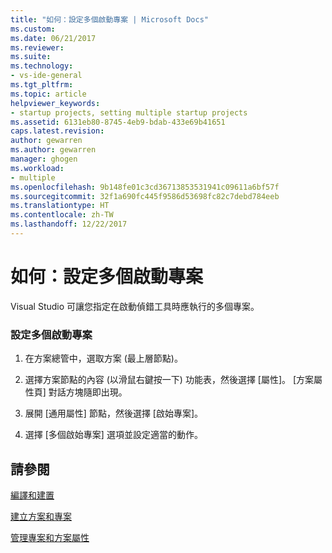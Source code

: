 ```yaml
---
title: "如何：設定多個啟動專案 | Microsoft Docs"
ms.custom: 
ms.date: 06/21/2017
ms.reviewer: 
ms.suite: 
ms.technology:
- vs-ide-general
ms.tgt_pltfrm: 
ms.topic: article
helpviewer_keywords:
- startup projects, setting multiple startup projects
ms.assetid: 6131eb80-8745-4eb9-bdab-433e69b41651
caps.latest.revision: 
author: gewarren
ms.author: gewarren
manager: ghogen
ms.workload:
- multiple
ms.openlocfilehash: 9b148fe01c3cd36713853531941c09611a6bf57f
ms.sourcegitcommit: 32f1a690fc445f9586d53698fc82c7debd784eeb
ms.translationtype: HT
ms.contentlocale: zh-TW
ms.lasthandoff: 12/22/2017
---
```

# <a name="how-to-set-multiple-startup-projects"></a>如何：設定多個啟動專案
Visual Studio 可讓您指定在啟動偵錯工具時應執行的多個專案。  

### <a name="to-set-multiple-startup-projects"></a>設定多個啟動專案  

1.  在方案總管中，選取方案 (最上層節點)。  

2.  選擇方案節點的內容 (以滑鼠右鍵按一下) 功能表，然後選擇 [屬性]。 [方案屬性頁] 對話方塊隨即出現。  

3.  展開 [通用屬性] 節點，然後選擇 [啟始專案]。  

4.  選擇 [多個啟始專案] 選項並設定適當的動作。

## <a name="see-also"></a>請參閱  
 [編譯和建置](../ide/compiling-and-building-in-visual-studio.md)

 [建立方案和專案](../ide/creating-solutions-and-projects.md)

 [管理專案和方案屬性](../ide/managing-project-and-solution-properties.md)
